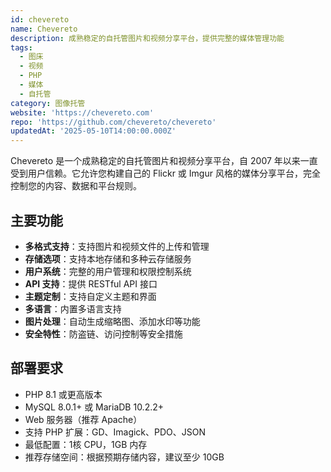 ```yaml
---
id: chevereto
name: Chevereto
description: 成熟稳定的自托管图片和视频分享平台，提供完整的媒体管理功能
tags:
  - 图床
  - 视频
  - PHP
  - 媒体
  - 自托管
category: 图像托管
website: 'https://chevereto.com'
repo: 'https://github.com/chevereto/chevereto'
updatedAt: '2025-05-10T14:00:00.000Z'
---
```


Chevereto 是一个成熟稳定的自托管图片和视频分享平台，自 2007 年以来一直受到用户信赖。它允许您构建自己的 Flickr 或 Imgur 风格的媒体分享平台，完全控制您的内容、数据和平台规则。

## 主要功能

- **多格式支持**：支持图片和视频文件的上传和管理
- **存储选项**：支持本地存储和多种云存储服务
- **用户系统**：完整的用户管理和权限控制系统
- **API 支持**：提供 RESTful API 接口
- **主题定制**：支持自定义主题和界面
- **多语言**：内置多语言支持
- **图片处理**：自动生成缩略图、添加水印等功能
- **安全特性**：防盗链、访问控制等安全措施

## 部署要求

- PHP 8.1 或更高版本
- MySQL 8.0.1+ 或 MariaDB 10.2.2+
- Web 服务器（推荐 Apache）
- 支持 PHP 扩展：GD、Imagick、PDO、JSON
- 最低配置：1核 CPU，1GB 内存
- 推荐存储空间：根据预期存储内容，建议至少 10GB 